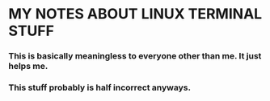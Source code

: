 # MY NOTES ABOUT LINUX TERMINAL STUFF

### This is basically meaningless to everyone other than me. It just helps me.
### This stuff probably is half incorrect anyways.
